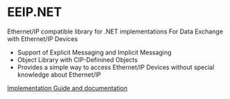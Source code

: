 # EEIP.NET
Ethernet/IP compatible library for .NET implementations
For Data Exchange with Ethernet/IP Devices

- Support of Explicit Messaging and Implicit Messaging
- Object Library with CIP-Definined Objects
- Provides a simple way to access Ethernet/IP Devices without special knowledge about Ethernet/IP

<a href="https://sourceforge.net/p/eeip-net/wiki/Home/">Implementation Guide and documentation</a>
